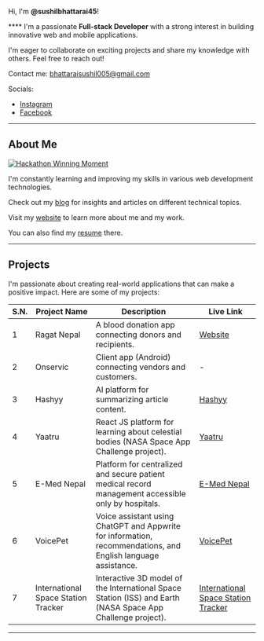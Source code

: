  Hi, I'm **@sushilbhattarai45**! 

**** I'm a passionate **Full-stack Developer** with a strong interest in building innovative web and mobile applications. 

 I'm eager to collaborate on exciting projects and share my knowledge with others. Feel free to reach out! 

 Contact me: [bhattaraisushil005@gmail.com](mailto:bhattaraisushil005@gmail.com)

 Socials:

* [Instagram](https://www.instagram.com/sushil_bhattarai45)
* [Facebook](https://www.facebook.com/sushilbhattaraiofficial)

---

## About Me

[![Hackathon Winning Moment](https://sushilbhattarai.info.np/static/media/22.4944a6fd3bde7d3cfd6b.jpg?width=60&height=60)](https://sushilbhattarai.info.np/)

 I'm constantly learning and improving my skills in various web development technologies. 

 Check out my [blog](https://sushilbhattarai.hashnode.dev/) for insights and articles on different technical topics. 

 Visit my [website](https://sushilbhattarai.info.np/) to learn more about me and my work. 

 You can also find my [resume](https://sushilbhattarai.info.np/resume) there. 

---

## Projects

I'm passionate about creating real-world applications that can make a positive impact. Here are some of my projects:

| S.N. | Project Name | Description | Live Link |
|---|---|---|---|
| 1 | Ragat Nepal | A blood donation app connecting donors and recipients. | [Website](https://ragatnepal.com) |
| 2 | Onservic | Client app (Android) connecting vendors and customers. | - |
| 3 | Hashyy | AI platform for summarizing article content. | [Hashyy](https://hashyy.vercel.app/) |
| 4 | Yaatru | React JS platform for learning about celestial bodies (NASA Space App Challenge project). | [Yaatru](https://yaatru.vercel.app/) |
| 5 | E-Med Nepal | Platform for centralized and secure patient medical record management accessible only by hospitals. | [E-Med Nepal](https://e-med-nepal.vercel.app/) |
| 6 | VoicePet | Voice assistant using ChatGPT and Appwrite for information, recommendations, and English language assistance. | [VoicePet](https://voicepet.vercel.app/) |
| 7 | International Space Station Tracker | Interactive 3D model of the International Space Station (ISS) and Earth (NASA Space App Challenge project). | [International Space Station Tracker](https://satellite-isstracker.netlify.app/) |

---
